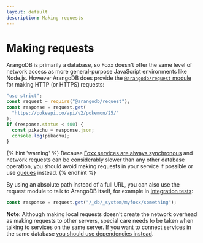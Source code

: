 ```yaml
---
layout: default
description: Making requests
---
```

Making requests
===============

ArangoDB is primarily a database, so Foxx doesn't offer the same level of
network access as more general-purpose JavaScript environments like Node.js.
However ArangoDB does provide the
[`@arangodb/request` module](appendix-java-script-modules-request.html)
for making HTTP (or HTTPS) requests:

```js
"use strict";
const request = require("@arangodb/request");
const response = request.get(
  "https://pokeapi.co/api/v2/pokemon/25/"
);
if (response.status < 400) {
  const pikachu = response.json;
  console.log(pikachu);
}
```

{% hint 'warning' %}
Because
[Foxx services are always synchronous](foxx.html#compatibility-caveats)
and network requests can be considerably slower than any other
database operation, you should avoid making requests in your service
if possible or use [queues](foxx-guides-scripts.html#queues) instead.
{% endhint %}

By using an absolute path instead of a full URL, you can also use the
request module to talk to ArangoDB itself,
for example in [integration tests](foxx-guides-testing.html#integration-testing):

```js
const response = request.get("/_db/_system/myfoxx/something");
```

**Note**: Although making local requests doesn't create the network overhead
as making requests to other servers, special care needs to be taken when
talking to services on the same server. If you want to connect services
in the same database [you should use dependencies instead](foxx-guides-dependencies.html).
